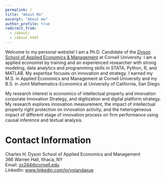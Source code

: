 ```yaml
---
permalink: /
title: "About Me"
excerpt: "About me"
author_profile: true
redirect_from: 
  - /about/
  - /about.html
---
```


Welcome to my personal website! I am a Ph.D. Candidate of the [Dyson School of Applied Economics & Management](https://dyson.cornell.edu/) at Cornell University. I am a applied economist by training and an experienced researcher with strong modeling, data analytics and programming skills in STATA, Python, R, and MATLAB. My expertise focuses on innovation and strategy. I earned my M.S. in Applied Economics and Management at Cornell University and my B.S. in Joint Mathematics-Economics at University of California, San Diego. <br/>

My research interest is economics of intellectual property and innovation corporate Innovation Strategy, and digitization and digital platform strategy. My research explores innovation measurement, the impact of intellectual property right protection on innovation activity, and the heterogeneous impact of different stage of innovation process on firm performance using causal inference and textual analysis.

Contact Information
======
 Charles H. Dyson School of Applied Economics and Management <br/>
 366 Warren Hall, Ithaca, NY <br/>
 Email: zx244@cornell.edu <br/>
 LinkedIn: www.linkedin.com/in/yolandaxue
